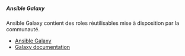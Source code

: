 ##### Ansible Galaxy

Ansible Galaxy contient des roles réutilisables mise à disposition par la communauté.

* [Ansible Galaxy](https://galaxy.ansible.com/)
* [Galaxy documentation](https://docs.ansible.com/ansible/latest/reference_appendices/galaxy.html)
